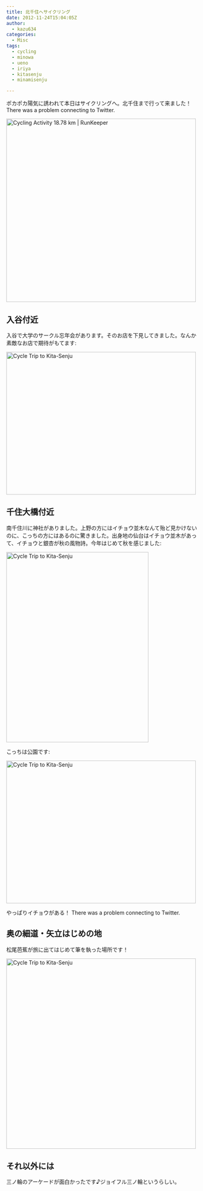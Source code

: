 ```yaml
---
title: 北千住へサイクリング
date: 2012-11-24T15:04:05Z
author:
  - kazu634
categories:
  - Misc
tags:
  - cycling
  - minowa
  - ueno
  - iriya
  - kitasenju
  - minamisenju

---
```

ポカポカ陽気に誘われて本日はサイクリングへ。北千住まで行って来ました！ There was a problem connecting to Twitter. 

<a href="http://www.flickr.com/photos/42332031@N02/8212751363/" onclick="__gaTracker('send', 'event', 'outbound-article', 'http://www.flickr.com/photos/42332031@N02/8212751363/', '');" title="Cycling Activity 18.78 km | RunKeeper by kazu634, on Flickr"><img class="aligncenter" src="http://farm9.staticflickr.com/8202/8212751363_a3ca9401ff.jpg" alt="Cycling Activity 18.78 km | RunKeeper" width="500" height="482" /></a>

<!--more-->

## 入谷付近

入谷で大学のサークル忘年会があります。そのお店を下見してきました。なんか素敵なお店で期待がもてます:

<a href="http://www.flickr.com/photos/42332031@N02/8213665402/" onclick="__gaTracker('send', 'event', 'outbound-article', 'http://www.flickr.com/photos/42332031@N02/8213665402/', '');" title="Cycle Trip to Kita-Senju by kazu634, on Flickr"><img class="aligncenter" src="http://farm9.staticflickr.com/8338/8213665402_ff93194477.jpg" alt="Cycle Trip to Kita-Senju" width="500" height="375" /></a>

## 千住大橋付近

南千住川に神社がありました。上野の方にはイチョウ並木なんて殆ど見かけないのに、こっちの方にはあるのに驚きました。出身地の仙台はイチョウ並木があって、イチョウと銀杏が秋の風物詩。今年はじめて秋を感じました:

<a href="http://www.flickr.com/photos/42332031@N02/8213666740/" onclick="__gaTracker('send', 'event', 'outbound-article', 'http://www.flickr.com/photos/42332031@N02/8213666740/', '');" title="Cycle Trip to Kita-Senju by kazu634, on Flickr"><img class="aligncenter" src="http://farm9.staticflickr.com/8490/8213666740_e27a396a31.jpg" alt="Cycle Trip to Kita-Senju" width="375" height="500" /></a>

こっちは公園です:

<a href="http://www.flickr.com/photos/42332031@N02/8213666956/" onclick="__gaTracker('send', 'event', 'outbound-article', 'http://www.flickr.com/photos/42332031@N02/8213666956/', '');" title="Cycle Trip to Kita-Senju by kazu634, on Flickr"><img class="aligncenter" src="http://farm9.staticflickr.com/8060/8213666956_e3da3233a3.jpg" alt="Cycle Trip to Kita-Senju" width="500" height="375" /></a>

やっぱりイチョウがある！ There was a problem connecting to Twitter. 

## 奥の細道・矢立はじめの地

松尾芭蕉が旅に出てはじめて筆を執った場所です！

<a href="http://www.flickr.com/photos/42332031@N02/8212581839/" onclick="__gaTracker('send', 'event', 'outbound-article', 'http://www.flickr.com/photos/42332031@N02/8212581839/', '');" title="Cycle Trip to Kita-Senju by kazu634, on Flickr"><img class="aligncenter" src="http://farm9.staticflickr.com/8058/8212581839_c435db6c8c.jpg" alt="Cycle Trip to Kita-Senju" width="500" height="500" /></a>

## それ以外には

三ノ輪のアーケードが面白かったです♪ジョイフル三ノ輪というらしい。
